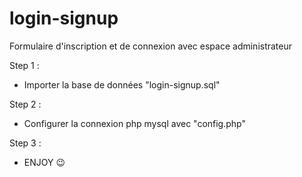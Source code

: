 # login-signup
Formulaire d'inscription et de connexion avec espace administrateur

Step 1 :
- Importer la base de données "login-signup.sql"

Step 2 :
- Configurer la connexion php mysql avec "config.php"

Step 3 :
- ENJOY 😉
